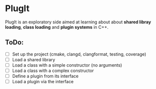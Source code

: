 # PlugIt

PlugIt is an exploratory side aimed at learning about about **shared libray loading**, **class loading** and **plugin systems** in C++.

## ToDo:

- [ ] Set up the project (cmake, clangd, clangformat, testing, coverage)
- [ ] Load a shared library 
- [ ] Load a class with a simple constructor (no arguments)
- [ ] Load a class with a complex constructor
- [ ] Define a plugin from its interface
- [ ] Load a plugin via the interface
